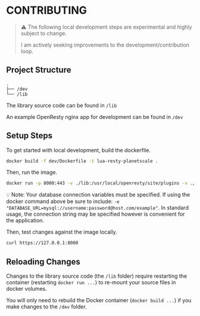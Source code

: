 # CONTRIBUTING

> :warning: The following local development steps are experimental and highly subject to change.
>
> I am actively seeking improvements to the development/contribution loop.

## Project Structure

```
.
├── /dev
└── /lib
```

The library source code can be found in `/lib`

An example OpenResty nginx app for development can be found in `/dev`

## Setup Steps

To get started with local development, build the dockerfile.

```bash
docker build -f dev/Dockerfile -t lua-resty-planetscale .
```

Then, run the image.

```bash
docker run -p 8000:443 -v ./lib:/usr/local/openresty/site/plugins -v ./dev/conf:/usr/local/openresty/nginx/conf lua-resty-planetscale
```

:bulb: Note: Your database connection variables must be specified. If using the docker command above be sure to include:
`-e "DATABASE_URL=mysql://username:password@host.com/example"`. In standard usage, the connection string may be specified however is convenient for the application.

Then, test changes against the image locally.

```bash
curl https://127.0.0.1:8000
```

## Reloading Changes

Changes to the library source code (the `/lib` folder) require restarting the container (restarting `docker run ...`) to re-mount your source files in docker volumes.

You will only need to rebuild the Docker container (`docker build ...`) if you make changes to the `/dev` folder.
